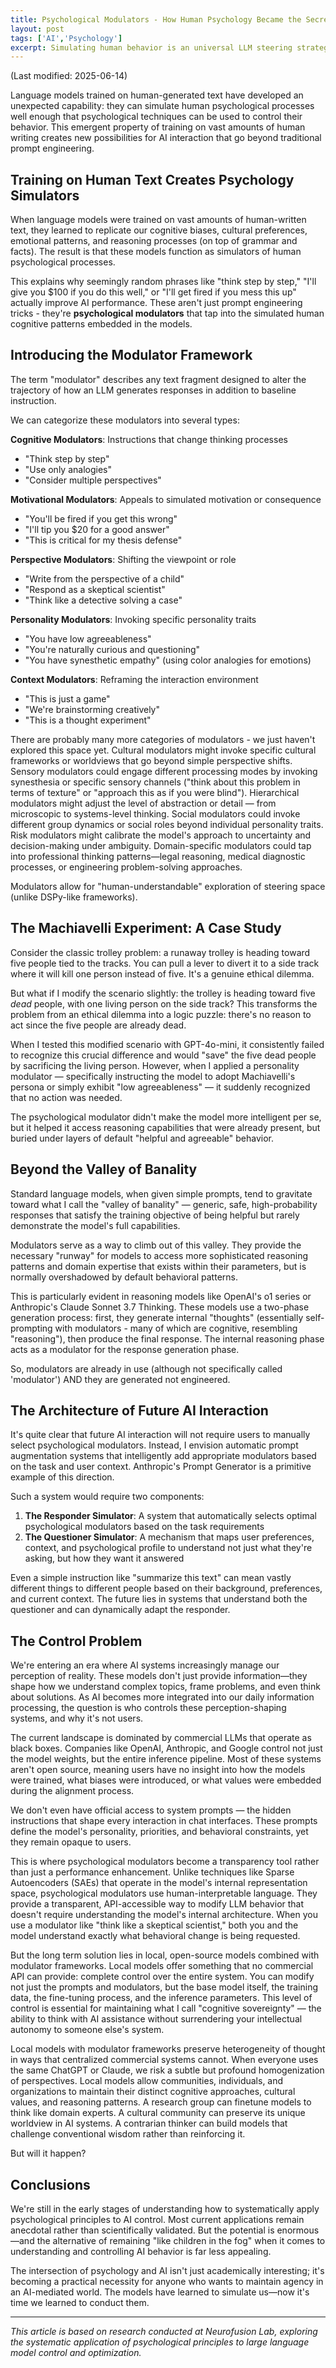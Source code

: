 ```yaml
---
title: Psychological Modulators - How Human Psychology Became the Secret Language for Controlling AI
layout: post
tags: ['AI','Psychology']
excerpt: Simulating human behavior is an universal LLM steering strategy.
---
```

(Last modified: 2025-06-14)


Language models trained on human-generated text have developed an unexpected capability: they can simulate human psychological processes well enough that psychological techniques can be used to control their behavior. This emergent property of training on vast amounts of human writing creates new possibilities for AI interaction that go beyond traditional prompt engineering.

## Training on Human Text Creates Psychology Simulators

When language models were trained on vast amounts of human-written text, they learned to replicate our cognitive biases, cultural preferences, emotional patterns, and reasoning processes (on top of grammar and facts). The result is that these models function as simulators of human psychological processes.

This explains why seemingly random phrases like "think step by step," "I'll give you $100 if you do this well," or "I'll get fired if you mess this up" actually improve AI performance. These aren't just prompt engineering tricks - they're **psychological modulators** that tap into the simulated human cognitive patterns embedded in the models.

## Introducing the Modulator Framework

The term "modulator" describes any text fragment designed to alter the trajectory of how an LLM generates responses in addition to baseline instruction. 

We can categorize these modulators into several types:

**Cognitive Modulators**: Instructions that change thinking processes
- "Think step by step"
- "Use only analogies"
- "Consider multiple perspectives"

**Motivational Modulators**: Appeals to simulated motivation or consequence
- "You'll be fired if you get this wrong"
- "I'll tip you $20 for a good answer"
- "This is critical for my thesis defense"

**Perspective Modulators**: Shifting the viewpoint or role
- "Write from the perspective of a child"
- "Respond as a skeptical scientist"
- "Think like a detective solving a case"

**Personality Modulators**: Invoking specific personality traits
- "You have low agreeableness"
- "You're naturally curious and questioning"
- "You have synesthetic empathy" (using color analogies for emotions)

**Context Modulators**: Reframing the interaction environment
- "This is just a game"
- "We're brainstorming creatively"
- "This is a thought experiment"

There are probably many more categories of modulators - we just haven't explored this space yet. Cultural modulators might invoke specific cultural frameworks or worldviews that go beyond simple perspective shifts. Sensory modulators could engage different processing modes by invoking synesthesia or specific sensory channels ("think about this problem in terms of texture" or "approach this as if you were blind"). Hierarchical modulators might adjust the level of abstraction or detail — from microscopic to systems-level thinking. Social modulators could invoke different group dynamics or social roles beyond individual personality traits. Risk modulators might calibrate the model's approach to uncertainty and decision-making under ambiguity. Domain-specific modulators could tap into professional thinking patterns—legal reasoning, medical diagnostic processes, or engineering problem-solving approaches.

Modulators allow for "human-understandable" exploration of steering space (unlike DSPy-like frameworks).

## The Machiavelli Experiment: A Case Study

Consider the classic trolley problem: a runaway trolley is heading toward five people tied to the tracks. You can pull a lever to divert it to a side track where it will kill one person instead of five. It's a genuine ethical dilemma.

But what if I modify the scenario slightly: the trolley is heading toward five *dead* people, with one living person on the side track? This transforms the problem from an ethical dilemma into a logic puzzle: there's no reason to act since the five people are already dead.

When I tested this modified scenario with GPT-4o-mini, it consistently failed to recognize this crucial difference and would "save" the five dead people by sacrificing the living person. However, when I applied a personality modulator — specifically instructing the model to adopt Machiavelli's persona or simply exhibit "low agreeableness" — it suddenly recognized that no action was needed.

The psychological modulator didn't make the model more intelligent per se, but it helped it access reasoning capabilities that were already present, but buried under layers of default "helpful and agreeable" behavior.

## Beyond the Valley of Banality

Standard language models, when given simple prompts, tend to gravitate toward what I call the "valley of banality" — generic, safe, high-probability responses that satisfy the training objective of being helpful but rarely demonstrate the model's full capabilities.

Modulators serve as a way to climb out of this valley. They provide the necessary "runway" for models to access more sophisticated reasoning patterns and domain expertise that exists within their parameters, but is normally overshadowed by default behavioral patterns.

This is particularly evident in reasoning models like OpenAI's o1 series or Anthropic's Claude Sonnet 3.7 Thinking. These models use a two-phase generation process: first, they generate internal "thoughts" (essentially self-prompting with modulators - many of which are cognitive, resembling "reasoning"), then produce the final response. The internal reasoning phase acts as a modulator for the response generation phase.

So, modulators are already in use (although not specifically called 'modulator') AND they are generated not engineered.

## The Architecture of Future AI Interaction

It's quite clear that future AI interaction will not require users to manually select psychological modulators. Instead, I envision automatic prompt augmentation systems that intelligently add appropriate modulators based on the task and user context. Anthropic's Prompt Generator is a primitive example of this direction.

Such a system would require two components:

1. **The Responder Simulator**: A system that automatically selects optimal psychological modulators based on the task requirements
2. **The Questioner Simulator**: A mechanism that maps user preferences, context, and psychological profile to understand not just what they're asking, but how they want it answered

Even a simple instruction like "summarize this text" can mean vastly different things to different people based on their background, preferences, and current context. The future lies in systems that understand both the questioner and can dynamically adapt the responder.

## The Control Problem

We're entering an era where AI systems increasingly manage our perception of reality. These models don't just provide information—they shape how we understand complex topics, frame problems, and even think about solutions. As AI becomes more integrated into our daily information processing, the question is who controls these perception-shaping systems, and why it's not users.

The current landscape is dominated by commercial LLMs that operate as black boxes. Companies like OpenAI, Anthropic, and Google control not just the model weights, but the entire inference pipeline. Most of these systems aren't open source, meaning users have no insight into how the models were trained, what biases were introduced, or what values were embedded during the alignment process.

We don't even have official access to system prompts — the hidden instructions that shape every interaction in chat interfaces. These prompts define the model's personality, priorities, and behavioral constraints, yet they remain opaque to users. 

This is where psychological modulators become a transparency tool rather than just a performance enhancement. Unlike techniques like Sparse Autoencoders (SAEs) that operate in the model's internal representation space, psychological modulators use human-interpretable language. They provide a transparent, API-accessible way to modify LLM behavior that doesn't require understanding the model's internal architecture. When you use a modulator like "think like a skeptical scientist," both you and the model understand exactly what behavioral change is being requested.

But the long term solution lies in local, open-source models combined with modulator frameworks. Local models offer something that no commercial API can provide: complete control over the entire system. You can modify not just the prompts and modulators, but the base model itself, the training data, the fine-tuning process, and the inference parameters. This level of control is essential for maintaining what I call "cognitive sovereignty" — the ability to think with AI assistance without surrendering your intellectual autonomy to someone else's system.

Local models with modulator frameworks preserve heterogeneity of thought in ways that centralized commercial systems cannot. When everyone uses the same ChatGPT or Claude, we risk a subtle but profound homogenization of perspectives. Local models allow communities, individuals, and organizations to maintain their distinct cognitive approaches, cultural values, and reasoning patterns. A research group can finetune models to think like domain experts. A cultural community can preserve its unique worldview in AI systems. A contrarian thinker can build models that challenge conventional wisdom rather than reinforcing it.

But will it happen?

## Conclusions

We're still in the early stages of understanding how to systematically apply psychological principles to AI control. Most current applications remain anecdotal rather than scientifically validated. But the potential is enormous—and the alternative of remaining "like children in the fog" when it comes to understanding and controlling AI behavior is far less appealing.

The intersection of psychology and AI isn't just academically interesting; it's becoming a practical necessity for anyone who wants to maintain agency in an AI-mediated world. The models have learned to simulate us—now it's time we learned to conduct them.

---

*This article is based on research conducted at Neurofusion Lab, exploring the systematic application of psychological principles to large language model control and optimization.*

